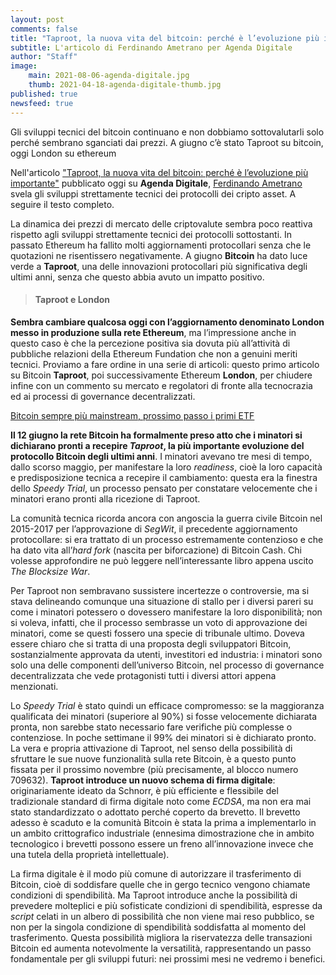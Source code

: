 ```yaml
---
layout: post
comments: false
title: "Taproot, la nuova vita del bitcoin: perché è l’evoluzione più importante"
subtitle: L'articolo di Ferdinando Ametrano per Agenda Digitale
author: "Staff"
image:
    main: 2021-08-06-agenda-digitale.jpg
    thumb: 2021-04-18-agenda-digitale-thumb.jpg
published: true
newsfeed: true
---
```


Gli sviluppi tecnici del bitcoin continuano e non dobbiamo sottovalutarli solo perché sembrano sganciati dai prezzi. A giugno c’è stato Taproot su bitcoin, oggi London su ethereum

Nell'articolo ["Taproot, la nuova vita del bitcoin: perché è l’evoluzione più importante"](https://www.agendadigitale.eu/mercati-digitali/taproot-la-nuova-vita-del-bitcoin-perche-e-levoluzione-piu-importante/) pubblicato oggi su **Agenda Digitale**, [Ferdinando Ametrano](https://ametrano.net/) svela gli sviluppi strettamente tecnici dei protocolli dei cripto asset. A seguire il testo completo.

>
La dinamica dei prezzi di mercato delle criptovalute sembra poco reattiva rispetto agli sviluppi strettamente tecnici dei protocolli sottostanti. In passato Ethereum ha fallito molti aggiornamenti protocollari senza che le quotazioni ne risentissero negativamente.
A giugno **Bitcoin** ha dato luce verde a **Taproot**, una delle innovazioni protocollari più significativa degli ultimi anni, senza che questo abbia avuto un impatto positivo.
>
>#### Taproot e London
>
**Sembra cambiare qualcosa oggi con l’aggiornamento denominato London messo in produzione sulla rete Ethereum**, ma l’impressione anche in questo caso è che la percezione positiva sia dovuta più all’attività di pubbliche relazioni della Ethereum Fundation che non a genuini meriti tecnici. Proviamo a fare ordine in una serie di articoli: questo primo articolo su Bitcoin **Taproot**, poi successivamente Ethereum **London**, per chiudere infine con un commento su mercato e regolatori di fronte alla tecnocrazia ed ai processi di governance decentralizzati.
>
[Bitcoin sempre più mainstream, prossimo passo i primi ETF](https://www.agendadigitale.eu/mercati-digitali/bitcoin-sempre-piu-mainstream-prossimo-passo-i-primi-etf/)
>
**Il 12 giugno la rete Bitcoin ha formalmente preso atto che i minatori si dichiarano pronti a recepire _Taproot_, la più importante evoluzione del protocollo Bitcoin degli ultimi anni**. I minatori avevano tre mesi di tempo, dallo scorso maggio, per manifestare la loro _readiness_, cioè la loro capacità e predisposizione tecnica a recepire il cambiamento: questa era la finestra dello _Speedy Trial_, un processo pensato per constatare velocemente che i minatori erano pronti alla ricezione di Taproot.
>
La comunità tecnica ricorda ancora con angoscia la guerra civile Bitcoin nel 2015-2017 per l’approvazione di _SegWit_, il precedente aggiornamento protocollare: si era trattato di un processo estremamente contenzioso e che ha dato vita all’_hard fork_ (nascita per biforcazione) di Bitcoin Cash. Chi volesse approfondire ne può leggere nell’interessante libro appena uscito _The Blocksize War_.
>
Per Taproot non sembravano sussistere incertezze o controversie, ma si stava delineando comunque una situazione di stallo per i diversi pareri su come i minatori potessero o dovessero manifestare la loro disponibilità; non si voleva, infatti, che il processo sembrasse un voto di approvazione dei minatori, come se questi fossero una specie di tribunale ultimo. Doveva essere chiaro che si tratta di una proposta degli sviluppatori Bitcoin, sostanzialmente approvata da utenti, investitori ed industria: i minatori sono solo una delle componenti dell’universo Bitcoin, nel processo di governance decentralizzata che vede protagonisti tutti i diversi attori appena menzionati.
>
Lo _Speedy Trial_ è stato quindi un efficace compromesso: se la maggioranza qualificata dei minatori (superiore al 90%) si fosse velocemente dichiarata pronta, non sarebbe stato necessario fare verifiche più complesse o contenziose. In poche settimane il 99% dei minatori si è dichiarato pronto. La vera e propria attivazione di Taproot, nel senso della possibilità di sfruttare le sue nuove funzionalità sulla rete Bitcoin, è a questo punto fissata per il prossimo novembre (più precisamente, al blocco numero 709632).
**Taproot introduce un nuovo schema di firma digitale**: originariamente ideato da Schnorr, è più efficiente e flessibile del tradizionale standard di firma digitale noto come _ECDSA_, ma non era mai stato standardizzato o adottato perché coperto da brevetto. Il brevetto adesso è scaduto e la comunità Bitcoin è stata la prima a implementarlo in un ambito crittografico industriale (ennesima dimostrazione che in ambito tecnologico i brevetti possono essere un freno all’innovazione invece che una tutela della proprietà intellettuale).
>
La firma digitale è il modo più comune di autorizzare il trasferimento di Bitcoin, cioè di soddisfare quelle che in gergo tecnico vengono chiamate condizioni di spendibilità. Ma Taproot introduce anche la possibilità di prevedere molteplici e più sofisticate condizioni di spendibilità, espresse da _script_ celati in un albero di possibilità che non viene mai reso pubblico, se non per la singola condizione di spendibilità soddisfatta al momento del trasferimento. Questa possibilità migliora la riservatezza delle transazioni Bitcoin ed aumenta notevolmente la versatilità, rappresentando un passo fondamentale per gli sviluppi futuri: nei prossimi mesi ne vedremo i benefici.
